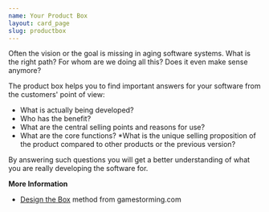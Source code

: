 ```yaml
---
name: Your Product Box
layout: card_page
slug: productbox
---
```

Often the vision or the goal is missing in aging software systems. What is the right path? For whom are we doing all this? Does it even make sense anymore?

The product box helps you to find important answers for your software from the customers' point of view:

* What is actually being developed?
* Who has the benefit?
* What are the central selling points and reasons for use?
* What are the core functions?
*What is the unique selling proposition of the product compared to other products or the previous version?

By answering such questions you will get a better understanding of what you are really developing the software for.

**More Information**

* [Design the Box](https://gamestorming.com/design-the-box/) method from gamestorming.com

